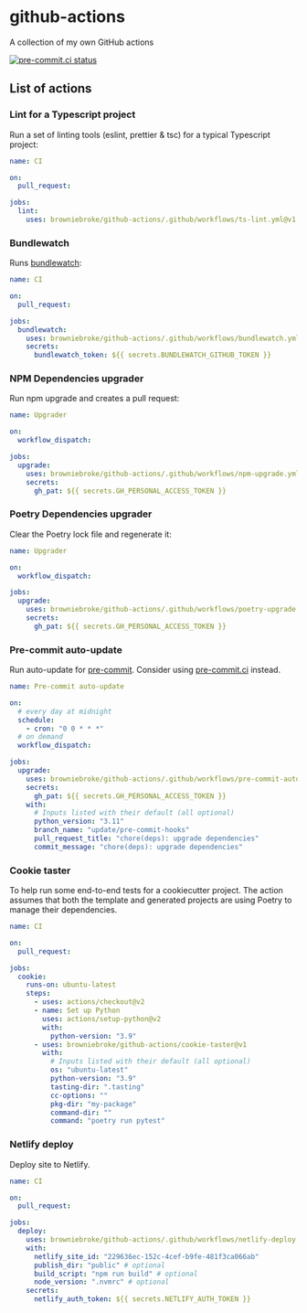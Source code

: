 # github-actions

A collection of my own GitHub actions

[![pre-commit.ci status](https://results.pre-commit.ci/badge/github/browniebroke/github-actions/main.svg)](https://results.pre-commit.ci/latest/github/browniebroke/github-actions/main)

## List of actions

### Lint for a Typescript project

Run a set of linting tools (eslint, prettier & tsc) for a typical Typescript project:

```yaml
name: CI

on:
  pull_request:

jobs:
  lint:
    uses: browniebroke/github-actions/.github/workflows/ts-lint.yml@v1
```

### Bundlewatch

Runs [bundlewatch](https://bundlewatch.io):

```yaml
name: CI

on:
  pull_request:

jobs:
  bundlewatch:
    uses: browniebroke/github-actions/.github/workflows/bundlewatch.yml@v1
    secrets:
      bundlewatch_token: ${{ secrets.BUNDLEWATCH_GITHUB_TOKEN }}
```

### NPM Dependencies upgrader

Run npm upgrade and creates a pull request:

```yaml
name: Upgrader

on:
  workflow_dispatch:

jobs:
  upgrade:
    uses: browniebroke/github-actions/.github/workflows/npm-upgrade.yml@v1
    secrets:
      gh_pat: ${{ secrets.GH_PERSONAL_ACCESS_TOKEN }}
```

### Poetry Dependencies upgrader

Clear the Poetry lock file and regenerate it:

```yaml
name: Upgrader

on:
  workflow_dispatch:

jobs:
  upgrade:
    uses: browniebroke/github-actions/.github/workflows/poetry-upgrade.yml@v1
    secrets:
      gh_pat: ${{ secrets.GH_PERSONAL_ACCESS_TOKEN }}
```

### Pre-commit auto-update

Run auto-update for [pre-commit](https://pre-commit.com/). Consider using [pre-commit.ci](https://pre-commit.ci/) instead.

```yaml
name: Pre-commit auto-update

on:
  # every day at midnight
  schedule:
    - cron: "0 0 * * *"
  # on demand
  workflow_dispatch:

jobs:
  upgrade:
    uses: browniebroke/github-actions/.github/workflows/pre-commit-autoupdate.yml@v1
    secrets:
      gh_pat: ${{ secrets.GH_PERSONAL_ACCESS_TOKEN }}
    with:
      # Inputs listed with their default (all optional)
      python_version: "3.11"
      branch_name: "update/pre-commit-hooks"
      pull_request_title: "chore(deps): upgrade dependencies"
      commit_message: "chore(deps): upgrade dependencies"
```

### Cookie taster

To help run some end-to-end tests for a cookiecutter project. The action assumes that both the template and generated projects are using Poetry to manage their dependencies.

```yaml
name: CI

on:
  pull_request:

jobs:
  cookie:
    runs-on: ubuntu-latest
    steps:
      - uses: actions/checkout@v2
      - name: Set up Python
        uses: actions/setup-python@v2
        with:
          python-version: "3.9"
      - uses: browniebroke/github-actions/cookie-taster@v1
        with:
          # Inputs listed with their default (all optional)
          os: "ubuntu-latest"
          python-version: "3.9"
          tasting-dir: ".tasting"
          cc-options: ""
          pkg-dir: "my-package"
          command-dir: ""
          command: "poetry run pytest"
```

### Netlify deploy

Deploy site to Netlify.

```yaml
name: CI

on:
  pull_request:

jobs:
  deploy:
    uses: browniebroke/github-actions/.github/workflows/netlify-deploy.yml@v1
    with:
      netlify_site_id: "229636ec-152c-4cef-b9fe-481f3ca066ab"
      publish_dir: "public" # optional
      build_script: "npm run build" # optional
      node_version: ".nvmrc" # optional
    secrets:
      netlify_auth_token: ${{ secrets.NETLIFY_AUTH_TOKEN }}
```

